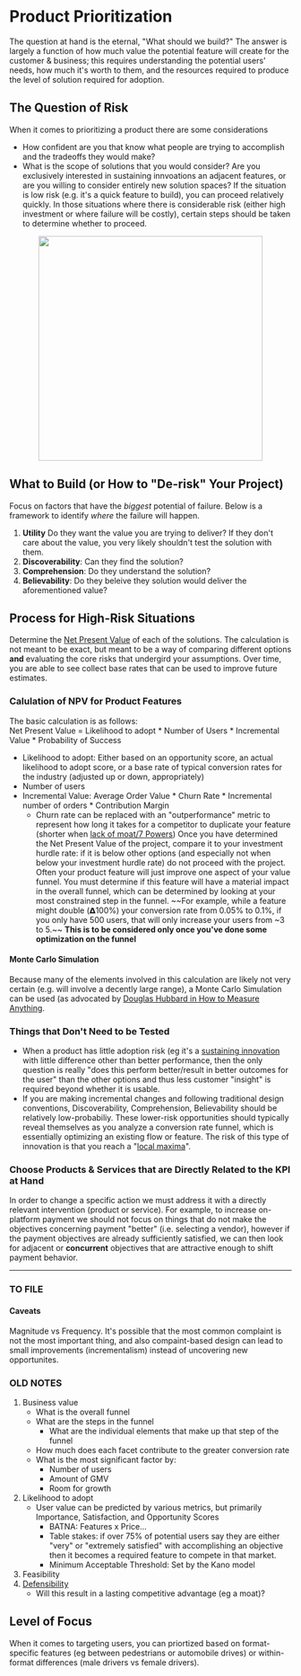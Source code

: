 # Product Prioritization
The question at hand is the eternal, "What should we build?"  The answer is largely a function of how much value the potential feature will create for the customer & business; this requires understanding the potential users' needs, how much it's worth to them, and the resources required to produce the level of solution required for adoption.
## The Question of Risk
When it comes to prioritizing a product there are some considerations 
+ How confident are you that know what people are trying to accomplish and the tradeoffs they would make?
+ What is the scope of solutions that you would consider? Are you exclusively interested in sustaining innvoations an adjacent features, or are you willing to consider entirely new solution spaces?
If the situation is low risk (e.g. it's a quick feature to build), you can proceed relatively quickly. In those situations where there is considerable risk (either high investment or where failure will be costly), certain steps should be taken to determine whether to proceed. 
<p align="center">
  <img src="https://user-images.githubusercontent.com/1085160/93369064-ccfb1080-f81c-11ea-9d9b-0eab73aa9498.png" width="400" height="400">
</p>

## What to Build (or How to "De-risk" Your Project)
Focus on factors that have the *biggest* potential of failure. 
Below is a framework to identify *where* the failure will happen.
1. **Utility** Do they want the value you are trying to deliver? If they don't care about the value, you very likely shouldn't test the solution with them.
2. **Discoverability**: Can they find the solution?
3. **Comprehension**: Do they understand the solution?
4. **Believability**: Do they beleive they solution would deliver the aforementioned value?

## Process for High-Risk Situations
Determine the [Net Present Value](https://github.com/charlesrogers/product_research/blob/master/research_resources/research_frameworks.md#net-present-value) of each of the solutions.
The calculation is not meant to be exact, but meant to be a way of comparing different options **and** evaluating the core risks that undergird your assumptions.
Over time, you are able to see collect base rates that can be used to improve future estimates.

### Calulation of NPV for Product Features
The basic calculation is as follows:  
Net Present Value = Likelihood to adopt * Number of Users * Incremental Value * Probability of Success 
+ Likelihood to adopt: Either based on an opportunity score, an actual likelihood to adopt score, or a base rate of typical conversion rates for the industry (adjusted up or down, appropriately)
+ Number of users
+ Incremental Value: Average Order Value * Churn Rate * Incremental number of orders * Contribution Margin
  + Churn rate can be replaced with an "outperformance" metric to represent how long it takes for a competitor to duplicate your feature (shorter when [lack of moat/7 Powers](https://github.com/charlesrogers/product_research/blob/master/research_resources/research_frameworks.md#7-powers))
Once you have determined the Net Present Value of the project, compare it to your investment hurdle rate: if it is below other options (and especially not when below your investment hurdle rate) do not proceed with the project.  
Often your product feature will just improve one aspect of your value funnel. You must determine if this feature will have a material impact in the overall funnel, which can be determined by looking at your most constrained step in the funnel. ~~For example, while a feature might double (𝝙100%) your conversion rate from 0.05% to 0.1%, if you only have 500 users, that will only increase your users from ~3 to 5.~~ **This is to be considered only once you've done some optimization on the funnel**
#### Monte Carlo Simulation
Because many of the elements involved in this calculation are likely not very certain (e.g. will involve a decently large range), a Monte Carlo Simulation can be used (as advocated by [Douglas Hubbard in How to Measure Anything](https://github.com/charlesrogers/product_research/blob/master/research_resources/Hubbard-How_to_measure_anything.md#montecarlo-simulation-for-npv-calculations).

### Things that Don't Need to be Tested
+ When a product has little adoption risk (eg it's a [sustaining innovation](https://github.com/charlesrogers/product_research/blob/master/research_resources/research_frameworks.md#sustaining-innovations) with little difference other than better performance, then the only question is really "does this perform better/result in better outcomes for the user" than the other options and thus less customer "insight" is required beyond whether it is usable.
+ If you are making incremental changes and following traditional design conventions, Discoverability, Comprehension, Believability should be relatively low-probabiliy.
These lower-risk opportunities should typically reveal themselves as you analyze a conversion rate funnel, which is essentially optimizing an existing flow or feature. The risk of this type of innovation is that you reach a "[local maxima](https://github.com/charlesrogers/product_research/blob/master/research_resources/research_frameworks.md#local-maxima)".

### Choose Products & Services that are Directly Related to the KPI at Hand
In order to change a specific action we must address it with a directly relevant intervention (product or service).
For example, to increase on-platform payment we should not focus on things that do not make the objectives concerning payment "better" (i.e. selecting a vendor), however if the payment objectives are already sufficiently satisfied, we can then look for adjacent or **concurrent** objectives that are attractive enough to shift payment behavior.







---
### TO FILE
#### Caveats
Magnitude vs Frequency. It's possible that the most common complaint is not the most important thing, and also compaint-based design can lead to small improvements (incrementalism) instead of uncovering new opportunites.
### OLD NOTES
1. Business value
    + What is the overall funnel
     + What are the steps in the funnel
       + What are the individual elements that make up that step of the funnel
   + How much does each facet contribute to the greater conversion rate
   + What is the most significant factor by:
     + Number of users
     + Amount of GMV
     + Room for growth
1. Likelihood to adopt
   + User value can be predicted by various metrics, but primarily Importance, Satisfaction, and Opportunity Scores
     + BATNA: Features x Price...
     + Table stakes: if over 75% of potential users say they are either "very" or "extremely satisfied" with accomplishing an objective then it becomes a required feature to compete in that market.
     + Minimum Acceptable Threshold: Set by the Kano model
1. Feasibility
1. [Defensibility](https://github.com/charlesrogers/product_research/blob/master/research_resources/Helmer-Seven_powers.md)
    + Will this result in a lasting competitive advantage (eg a moat)?

## Level of Focus
When it comes to targeting users, you can priortized based on format-specific features (eg between pedestrians or automobile drives) or within-format differences (male drivers vs female drivers).
